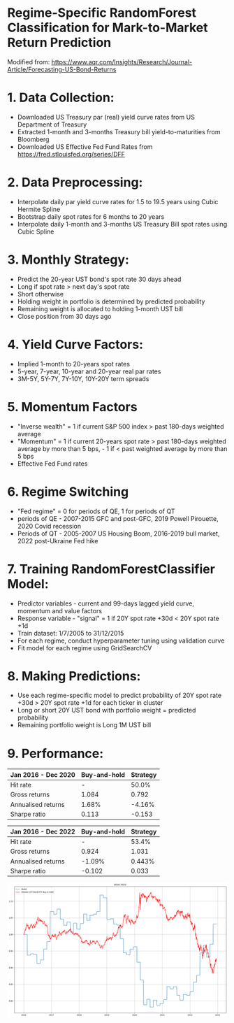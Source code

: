 # Regime-Specific RandomForest Classification for Mark-to-Market Return Prediction

Modified from: https://www.aqr.com/Insights/Research/Journal-Article/Forecasting-US-Bond-Returns

# 1. Data Collection:
- Downloaded US Treasury par (real) yield curve rates from US Department of Treasury
- Extracted 1-month and 3-months Treasury bill yield-to-maturities from Bloomberg
- Downloaded US Effective Fed Fund Rates from https://fred.stlouisfed.org/series/DFF

# 2. Data Preprocessing:
- Interpolate daily par yield curve rates for 1.5 to 19.5 years using Cubic Hermite Spline
- Bootstrap daily spot rates for 6 months to 20 years
- Interpolate daily 1-month and 3-months US Treasury Bill spot rates using Cubic Spline

# 3. Monthly Strategy:
- Predict the 20-year UST bond's spot rate 30 days ahead
- Long if spot rate > next day's spot rate
- Short otherwise
- Holding weight in portfolio is determined by predicted probability
- Remaining weight is allocated to holding 1-month UST bill
- Close position from 30 days ago

# 4. Yield Curve Factors:
- Implied 1-month to 20-years spot rates
- 5-year, 7-year, 10-year and 20-year real par rates
- 3M-5Y, 5Y-7Y, 7Y-10Y, 10Y-20Y term spreads

# 5. Momentum Factors
- "Inverse wealth" = 1 if current S&P 500 index > past 180-days weighted average 
- "Momentum" = 1 if current 20-years spot rate > past 180-days weighted average by more than 5 bps, - 1 if < past weighted average by more than 5 bps
- Effective Fed Fund rates

# 6. Regime Switching
- "Fed regime" = 0 for periods of QE, 1 for periods of QT
- periods of QE - 2007-2015 GFC and post-GFC, 2019 Powell Pirouette, 2020 Covid recession
- Periods of QT - 2005-2007 US Housing Boom, 2016-2019 bull market, 2022 post-Ukraine Fed hike

# 7. Training RandomForestClassifier Model:
- Predictor variables - current and 99-days lagged yield curve, momentum and value factors
- Response variable - "signal" = 1 if 20Y spot rate +30d < 20Y spot rate +1d
- Train dataset: 1/7/2005 to 31/12/2015
- For each regime, conduct hyperparameter tuning using validation curve
- Fit model for each regime using GridSearchCV

# 8. Making Predictions:
- Use each regime-specific model to predict probability of 20Y spot rate +30d > 20Y spot rate +1d for each ticker in cluster
- Long or short 20Y UST bond with portfolio weight = predicted probability
- Remaining portfolio weight is Long 1M UST bill

# 9. Performance:

|Jan 2016 - Dec 2020|Buy-and-hold|Strategy|
|---|---|---|
|Hit rate|-|50.0%|
|Gross returns|1.084|0.792|
|Annualised returns|1.68%|-4.16%|
|Sharpe ratio|0.113|-0.153|

|Jan 2016 - Dec 2022|Buy-and-hold|Strategy|
|---|---|---|
|Hit rate|-|53.4%|
|Gross returns|0.924|1.031|
|Annualised returns|-1.09%|0.443%|
|Sharpe ratio|-0.102|0.033|

![alt text](https://github.com/Lzhenghong/Quant-Projects/blob/main/UST/Yield_Momentum/QE%20QT%20PnL.png)
